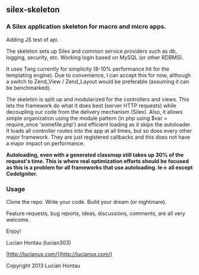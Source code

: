## silex-skeleton

### A Silex application skeleton for macro and micro apps.

Adding JS test of api.

The skeleton sets up Silex and common service providers such as db, logging, security, etc. Working login based on MySQL (or other RDBMS).

It uses Twig currently for simplicity (8-10% performance hit for the templating engine). Due to convenience, I can accept this for now, although a switch to Zend_View / Zend_Layout would be preferable (assuming it can be benchmarked).

The skeleton is split up and modularized for the controllers and views. This lets the framework do what it does best (server HTTP requests) while decoupling our code from the delivery mechanism (Silex). Also, it allows simple organization using the module pattern (in php using $var = require_once 'somefile.php') and efficient loading as it skips the autoloader. It loads all controller routes into the app at all times, but so does every other major framework. They are just registered callbacks and this does not have a major impact on performance.

**Autoloading, even with a generated classmap still takes up 30% of the request's time. This is where real optimization efforts should be focused as this is a problem for all frameworks that use autoloading. Ie-> all except CodeIgniter.**

### Usage

Clone the repo. Write your code. Build your dream (or nightmare).

Feature requests, bug reports, ideas, discussions, comments, are all very welcome.

Enjoy!

Lucian Hontau (lucian303)

[http://lucianux.com/](http://lucianux.com/)

Copyright 2013 Lucian Hontau

